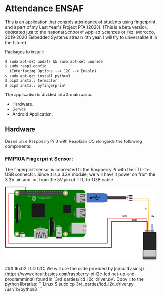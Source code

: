 # Attendance ENSAF
This is an application that controls attendance of students using fingerprint, and a part of my Last Year's Project PFA (2020).
(This is a beta version, dedicated just to the National School of Applied Sciences of Fez, Morocco, 2019-2020 Embedded Systems stream 4th year. I will try to universalize it in the future)

Packages to install:
```Linux
$ sudo apt-get update && sudo apt-get upgrade
$ sudo raspi-config
  (Interfacing Options --> I2C --> Enable)
$ sudo apt-get install python3
$ pip3 install termcolor
$ pip3 install pyfingerprint
```

The application is divided into 3 main parts:
- Hardware.
- Server.
- Android Application.

## Hardware
Based on a Raspberry Pi 3 with Raspbian OS alongside the following components:
### FMP10A Fingerprint Sensor:
The fingerprint sensor is connected to the Raspberry Pi with the TTL-to-USB connector. Since it is a 3.3V module, we will have it power on from the 3.3V pin and not from the 5V pin of TTL-to-USB cable.
<p align="center">
<img src="img/img01.png" width="700">
</p>
### 16x02 LCD I2C:
We will use the code provided by [circuitbasics])(https://www.circuitbasics.com/raspberry-pi-i2c-lcd-set-up-and-programming/) found in `3rd_parties/lcd_i2c_driver.py`. Copy it to the python libraries:
```Linux
$ sudo cp 3rd_parties/lcd_i2c_driver.py /usr/lib/python3
```
